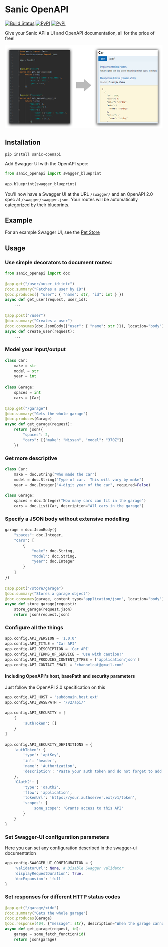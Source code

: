 # Sanic OpenAPI

[![Build Status](https://travis-ci.org/huge-success/sanic-openapi.svg?branch=master)](https://travis-ci.org/huge-success/sanic-openapi)
[![PyPI](https://img.shields.io/pypi/v/sanic-openapi.svg)](https://pypi.python.org/pypi/sanic-openapi/)
[![PyPI](https://img.shields.io/pypi/pyversions/sanic-openapi.svg)](https://pypi.python.org/pypi/sanic-openapi/)

Give your Sanic API a UI and OpenAPI documentation, all for the price of free!

![Example Swagger UI](images/code-to-ui.png?raw=true "Swagger UI")

## Installation

```shell
pip install sanic-openapi
```

Add Swagger UI with the OpenAPI spec:

```python
from sanic_openapi import swagger_blueprint

app.blueprint(swagger_blueprint)
```

You'll now have a Swagger UI at the URL `/swagger/` and an OpenAPI 2.0 spec at `/swagger/swagger.json`.
Your routes will be automatically categorized by their blueprints.

## Example

For an example Swagger UI, see the [Pet Store](http://petstore.swagger.io/)

## Usage

### Use simple decorators to document routes:

```python
from sanic_openapi import doc

@app.get("/user/<user_id:int>")
@doc.summary("Fetches a user by ID")
@doc.produces({ "user": { "name": str, "id": int } })
async def get_user(request, user_id):
    ...

@app.post("/user")
@doc.summary("Creates a user")
@doc.consumes(doc.JsonBody({"user": { "name": str }}), location="body")
async def create_user(request):
    ...
```

### Model your input/output

```python
class Car:
    make = str
    model = str
    year = int

class Garage:
    spaces = int
    cars = [Car]

@app.get("/garage")
@doc.summary("Gets the whole garage")
@doc.produces(Garage)
async def get_garage(request):
    return json({
        "spaces": 2,
        "cars": [{"make": "Nissan", "model": "370Z"}]
    })

```

### Get more descriptive

```python
class Car:
    make = doc.String("Who made the car")
    model = doc.String("Type of car.  This will vary by make")
    year = doc.Integer("4-digit year of the car", required=False)

class Garage:
    spaces = doc.Integer("How many cars can fit in the garage")
    cars = doc.List(Car, description="All cars in the garage")
```

### Specify a JSON body without extensive modelling

```python
garage = doc.JsonBody({
    "spaces": doc.Integer,
    "cars": [
        {
            "make": doc.String,
            "model": doc.String,
            "year": doc.Integer
        }
    ]
})

@app.post("/store/garage")
@doc.summary("Stores a garage object")
@doc.consumes(garage, content_type="application/json", location="body")
async def store_garage(request):
    store_garage(request.json)
    return json(request.json)
```


### Configure all the things

```python
app.config.API_VERSION = '1.0.0'
app.config.API_TITLE = 'Car API'
app.config.API_DESCRIPTION = 'Car API'
app.config.API_TERMS_OF_SERVICE = 'Use with caution!'
app.config.API_PRODUCES_CONTENT_TYPES = ['application/json']
app.config.API_CONTACT_EMAIL = 'channelcat@gmail.com'
```

#### Including OpenAPI's host, basePath and security parameters

Just follow the OpenAPI 2.0 specification on this

``` python
app.config.API_HOST = 'subdomain.host.ext'
app.config.API_BASEPATH = '/v2/api/'

app.config.API_SECURITY = [
    {
        'authToken': []
    }
]

app.config.API_SECURITY_DEFINITIONS = {
    'authToken': {
        'type': 'apiKey', 
        'in': 'header', 
        'name': 'Authorization', 
        'description': 'Paste your auth token and do not forget to add "Bearer " in front of it'
    }, 
    'OAuth2': {
        'type': 'oauth2', 
        'flow': 'application', 
        'tokenUrl': 'https://your.authserver.ext/v1/token', 
        'scopes': {
            'some_scope': 'Grants access to this API'
        }
    }
}

```

### Set Swagger-UI configuration parameters

Here you can set any configuration described in the swagger-ui documentation

```python
app.config.SWAGGER_UI_CONFIGURATION = {
    'validatorUrl': None, # Disable Swagger validator
    'displayRequestDuration': True,
    'docExpansion': 'full'
}
```

### Set responses for different HTTP status codes

```python
@app.get("/garage/<id>")
@doc.summary("Gets the whole garage")
@doc.produces(Garage)
@doc.response(404, {"message": str}, description="When the garage cannot be found")
async def get_garage(request, id):
    garage = some_fetch_function(id)
    return json(garage)
```